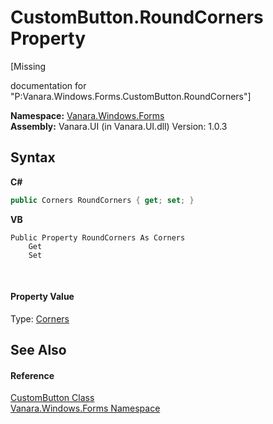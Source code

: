 # CustomButton.RoundCorners Property 
 

\[Missing <summary> documentation for "P:Vanara.Windows.Forms.CustomButton.RoundCorners"\]

**Namespace:**&nbsp;<a href="c580cf52-4028-70db-28d0-f9b1abc03861">Vanara.Windows.Forms</a><br />**Assembly:**&nbsp;Vanara.UI (in Vanara.UI.dll) Version: 1.0.3

## Syntax

**C#**<br />
``` C#
public Corners RoundCorners { get; set; }
```

**VB**<br />
``` VB
Public Property RoundCorners As Corners
	Get
	Set
```

<br />

#### Property Value
Type: <a href="10483c27-81cd-0683-2e53-5748ff97695b">Corners</a>

## See Also


#### Reference
<a href="ceaad379-618b-53c3-677f-6e97494acb27">CustomButton Class</a><br /><a href="c580cf52-4028-70db-28d0-f9b1abc03861">Vanara.Windows.Forms Namespace</a><br />